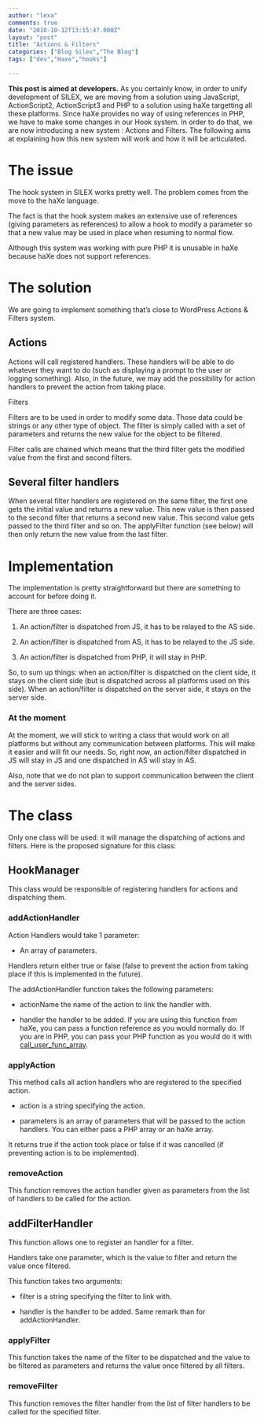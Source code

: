 ```yaml
---
author: "lexa"
comments: true
date: "2010-10-12T13:15:47.000Z"
layout: "post"
title: "Actions & Filters"
categories: ["Blog Silex","The Blog"]
tags: ["dev","Haxe","hooks"]

---
```

**This post is aimed at developers.**
As you certainly know, in order to unify development of SILEX, we are moving from a solution using JavaScript, ActionScript2, ActionScript3 and PHP to a solution using haXe targetting all these platforms.
Since haXe provides no way of using references in PHP, we have to make some changes in our Hook system. In order to do that, we are now introducing a new system : Actions and Filters.
The following aims at explaining how this new system will work and how it will be articulated.

<!-- more -->


# The issue


The hook system in SILEX works pretty well. The problem comes from the move to the haXe language.

The fact is that the hook system makes an extensive use of references (giving parameters as references) to allow a hook to modify a parameter so that a new value may be used in place when resuming to normal flow.

Although this system was working with pure PHP it is unusable in haXe because haXe does not support references.


# The solution


We are going to implement something that’s close to WordPress Actions & Filters system.


## Actions


Actions will call registered handlers. These handlers will be able to do whatever they want to do (such as displaying a prompt to the user or logging something).
Also, in the future, we may add the possibility for action handlers to prevent the action from taking place.

Filters

Filters are to be used in order to modify some data. Those data could be strings or any other type of object. The filter is simply called with a set of parameters and returns the new value for the object to be filtered.

Filter calls are chained which means that the third filter gets the modified value from the first and second filters.


## Several filter handlers


When several filter handlers are registered on the same filter, the first one gets the initial value and returns a new value. This new value is then passed to the second filter that returns a second new value. This second value gets passed to the third filter and so on. The applyFilter function (see below) will then only return the new value from the last filter.


# Implementation


The implementation is pretty straightforward but there are something to account for before doing it.

There are three cases:




  1. An action/filter is dispatched from JS, it has to be relayed to the AS side.


  2. An action/filter is dispatched from AS, it has to be relayed to the JS side.


  3. An action/filter is dispatched from PHP, it will stay in PHP.


So, to sum up things: when an action/filter is dispatched on the client side, it stays on the client side (but is dispatched across all platforms used on this side). When an action/filter is dispatched on the server side, it stays on the server side.


### At the moment


At the moment, we will stick to writing a class that would work on all platforms but without any communication between platforms. This will make it easier and will fit our needs.  So, right now, an action/filter dispatched in JS will stay in JS and one dispatched in AS will stay in AS.

Also, note that we do not plan to support communication between the client and the server sides.


# The class


Only one class will be used: it will manage the dispatching of actions and filters. Here is the proposed signature for this class:


## HookManager


This class would be responsible of registering handlers for actions and dispatching them.


### addActionHandler


Action Handlers would take 1 parameter:




  * An array of parameters.


Handlers return either true or false (false to prevent the action from taking place if this is implemented in the future).

The addActionHandler function takes the following parameters:


  * actionName the name of the action to link the handler with.


  * handler the handler to be added. If you are using this function from haXe, you can pass a function reference as you would normally do. If you are in PHP, you can pass your PHP function as you would do it with [call_user_func_array](http://fr.php.net/manual/en/function.call-user-func-array.php).




### applyAction


This method calls all action handlers who are registered to the specified action.




  * action is a string specifying the action.


  * parameters is an array of parameters that will be passed to the action handlers. You can either pass a PHP array or an haXe array.


It returns true if the action took place or false if it was cancelled (if preventing action is to be implemented).


### removeAction


This function removes the action handler given as parameters from the list of handlers to be called for the action.


## addFilterHandler


This function allows one to register an handler for a filter.

Handlers take one parameter, which is the value to filter and return the value once filtered.

This function takes two arguments:




  * filter is a string specifying the filter to link with.


  * handler is the handler to be added. Same remark than for addActionHandler.




### applyFilter


This function takes the name of the filter to be dispatched and the value to be filtered as parameters and returns the value once filtered by all filters.


### removeFilter


This function removes the filter handler from the list of filter handlers to be called for the specified filter.


